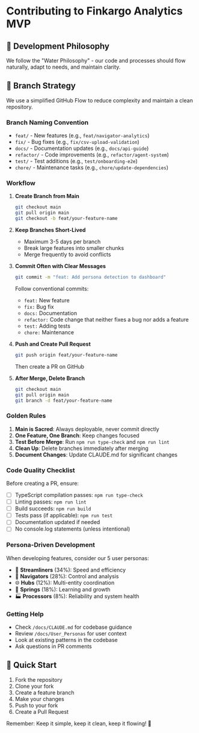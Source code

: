 # Contributing to Finkargo Analytics MVP

## 🌊 Development Philosophy
We follow the "Water Philosophy" - our code and processes should flow naturally, adapt to needs, and maintain clarity.

## 🌿 Branch Strategy

We use a simplified GitHub Flow to reduce complexity and maintain a clean repository.

### Branch Naming Convention

- `feat/` - New features (e.g., `feat/navigator-analytics`)
- `fix/` - Bug fixes (e.g., `fix/csv-upload-validation`)
- `docs/` - Documentation updates (e.g., `docs/api-guide`)
- `refactor/` - Code improvements (e.g., `refactor/agent-system`)
- `test/` - Test additions (e.g., `test/onboarding-e2e`)
- `chore/` - Maintenance tasks (e.g., `chore/update-dependencies`)

### Workflow

1. **Create Branch from Main**
   ```bash
   git checkout main
   git pull origin main
   git checkout -b feat/your-feature-name
   ```

2. **Keep Branches Short-Lived**
   - Maximum 3-5 days per branch
   - Break large features into smaller chunks
   - Merge frequently to avoid conflicts

3. **Commit Often with Clear Messages**
   ```bash
   git commit -m "feat: Add persona detection to dashboard"
   ```
   
   Follow conventional commits:
   - `feat:` New feature
   - `fix:` Bug fix
   - `docs:` Documentation
   - `refactor:` Code change that neither fixes a bug nor adds a feature
   - `test:` Adding tests
   - `chore:` Maintenance

4. **Push and Create Pull Request**
   ```bash
   git push origin feat/your-feature-name
   ```
   Then create a PR on GitHub

5. **After Merge, Delete Branch**
   ```bash
   git checkout main
   git pull origin main
   git branch -d feat/your-feature-name
   ```

### Golden Rules

1. **Main is Sacred**: Always deployable, never commit directly
2. **One Feature, One Branch**: Keep changes focused
3. **Test Before Merge**: Run `npm run type-check` and `npm run lint`
4. **Clean Up**: Delete branches immediately after merging
5. **Document Changes**: Update CLAUDE.md for significant changes

### Code Quality Checklist

Before creating a PR, ensure:
- [ ] TypeScript compilation passes: `npm run type-check`
- [ ] Linting passes: `npm run lint`
- [ ] Build succeeds: `npm run build`
- [ ] Tests pass (if applicable): `npm run test`
- [ ] Documentation updated if needed
- [ ] No console.log statements (unless intentional)

### Persona-Driven Development

When developing features, consider our 5 user personas:
- 🏃 **Streamliners** (34%): Speed and efficiency
- 🧭 **Navigators** (28%): Control and analysis
- 🌐 **Hubs** (12%): Multi-entity coordination
- 🌱 **Springs** (18%): Learning and growth
- 🏭 **Processors** (8%): Reliability and system health

### Getting Help

- Check `/docs/CLAUDE.md` for codebase guidance
- Review `/docs/User_Personas` for user context
- Look at existing patterns in the codebase
- Ask questions in PR comments

## 🚀 Quick Start

1. Fork the repository
2. Clone your fork
3. Create a feature branch
4. Make your changes
5. Push to your fork
6. Create a Pull Request

Remember: Keep it simple, keep it clean, keep it flowing! 🌊
